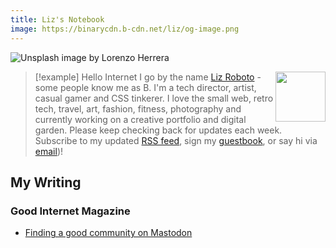 ```yaml
---
title: Liz's Notebook
image: https://binarycdn.b-cdn.net/liz/og-image.png
---
```

<link rel="me" href="https://social.lol/@binarydigit"/>
<link rel="me" href="mailto:liz@foobox.com">

![Unsplash image by Lorenzo Herrera](/images/unsplash-banner.png)

> [!example] Hello Internet
> I go by the name <span class="h-card"><a href="http://liz.computer/" class="u-url u-uid"><img class="h-card" src="https://binarycdn.b-cdn.net/liz/smol-flopp.png" width="80" align="right"/>Liz Roboto</a></span> - some people know me as B. I'm a tech director, artist, casual gamer and CSS tinkerer. I love the small web, retro tech, travel, art, fashion, fitness, photography and currently working on a creative portfolio and digital garden. Please keep checking back for updates each week. Subscribe to my updated <a href="/index.xml">RSS feed</a>, sign my <a href="/guestbook/">guestbook</a>, or say hi via <a href="/about#contact/">email</a>)!
> <br>

## My Writing

### Good Internet Magazine
- [Finding a good community on Mastodon](https://goodinternetmagazine.com/finding-a-good-community-on-mastodon/)
